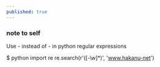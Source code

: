 ```yaml
---
published: true
---
```



### note to self

Use \- instead of - in python regular expressions

$ python
import re
re.search(r'([\-\w]*)', 'www.hakanu-net')
